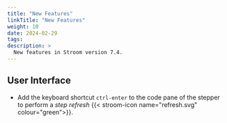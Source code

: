 ```yaml
---
title: "New Features"
linkTitle: "New Features"
weight: 10
date: 2024-02-29
tags: 
description: >
  New features in Stroom version 7.4.
---
```


## User Interface

* Add the keyboard shortcut `ctrl-enter` to the code pane of the stepper to perform a _step refresh_ {{< stroom-icon name="refresh.svg" colour="green">}}.
